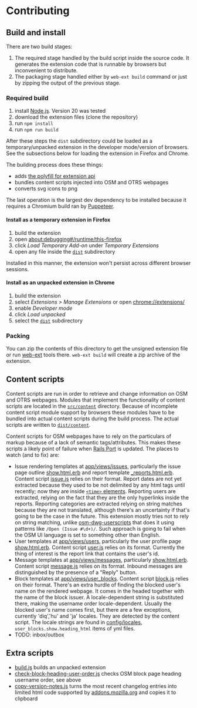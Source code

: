 # Contributing

## Build and install

There are two build stages:

1. The required stage handled by the build script inside the source code. It generates the extension code that is runnable by browsers but inconvenient to distribute.
2. The packaging stage handled either by `web-ext build` command or just by zipping the output of the previous stage.

### Required build

1. install [Node.js](https://nodejs.org/). Version 20 was tested
2. download the extension files (clone the repository)
3. run `npm install`
4. run `npm run build`

After these steps the `dist` subdirectory could be loaded as a temporary/unpacked extension in the developer mode/version of browsers. See the subsections below for loading the extension in Firefox and Chrome.

The building process does these things:

- adds [the polyfill for extension api](https://github.com/mozilla/webextension-polyfill)
- bundles content scripts injected into OSM and OTRS webpages
- converts svg icons to png

The last operation is the largest dev dependency to be installed because it requires a Chromium build ran by [Puppeteer](https://github.com/puppeteer/puppeteer).

#### Install as a temporary extension in Firefox

1. build the extension
2. open [about:debugging#/runtime/this-firefox](about:debugging#/runtime/this-firefox)
3. click *Load Temporary Add-on* under *Temporary Extensions*
4. open any file inside the [`dist`](./dist) subdirectory

Installed in this manner, the extension won't persist across different browser sessions.

#### Install as an unpacked extension in Chrome

1. build the extension
2. select *Extensions > Manage Extensions* or open [chrome://extensions/](chrome://extensions/)
3. enable *Developer mode*
4. click *Load unpacked*
5. select the [`dist`](./dist) subdirectory

### Packing

You can zip the contents of this directory to get the unsigned extension file or run [web-ext](https://github.com/mozilla/web-ext) tools there. `web-ext build` will create a zip archive of the extension.

## Content scripts

Content scripts are run in order to retrieve and change information on OSM and OTRS webpages. Modules that implement the functionality of content scripts are located in the [`src/content`](./src/content) directory. Because of incomplete content script module support by browsers these modules have to be bundled into actual content scripts during the build process. The actual scripts are written to [`dist/content`](./dist/content).

Content scripts for OSM webpages have to rely on the particulars of markup because of a lack of semantic tags/attributes. This makes these scripts a likely point of failure when [Rails Port](https://github.com/openstreetmap/openstreetmap-website) is updated. The places to watch (and to fix) are:

- Issue rendering templates at [app/views/issues](https://github.com/openstreetmap/openstreetmap-website/tree/master/app/views/issues), particularly the issue page outline [show.html.erb](https://github.com/openstreetmap/openstreetmap-website/blob/master/app/views/issues/show.html.erb) and report template [_reports.html.erb](https://github.com/openstreetmap/openstreetmap-website/blob/master/app/views/issues/_reports.html.erb). Content script [issue.js](./src/content/issue.js) relies on their format. Report dates are not yet extracted because they used to be not delimited by any html tags until recently; now they are inside [`<time>` elements](https://developer.mozilla.org/en-US/docs/Web/HTML/Element/time). Reporting users are extracted, relying on the fact that they are the only hyperlinks inside the reports. Reporting categories are extracted relying on string matches because they are not translated, although there's an uncertainty if that's going to be the case in the future. This extension mostly tries not to rely on string matching, unlike [osm-dwg-userscripts] that does it using patterns like `/Open (Issue #\d+)/`. Such approach is going to fail when the OSM UI language is set to something other than English.
- User templates at [app/views/users](https://github.com/openstreetmap/openstreetmap-website/tree/master/app/views/users), particularly the user profile page [show.html.erb](https://github.com/openstreetmap/openstreetmap-website/blob/master/app/views/users/show.html.erb). Content script [user.js](./src/content/user.js) relies on its format. Currently the thing of interest is the report link that contains the user's id.
- Message templates at [app/views/messages](https://github.com/openstreetmap/openstreetmap-website/tree/master/app/views/messages), particularly [show.html.erb](https://github.com/openstreetmap/openstreetmap-website/blob/master/app/views/messages/show.html.erb). Content script [message.js](./src/content/message.js) relies on its format. Inbound messages are distinguished by the presence of a "Reply" button.
- Block templates at [app/views/user_blocks](app/views/user_blocks/). Content script [block.js](./src/content/block.js) relies on their format. There's an extra hurdle of finding the blocked user's name on the rendered webpage. It comes in the headed together with the name of the block issuer. A locale-dependent string is substituted there, making the username order locale-dependent. Usually the blocked user's name comes first, but there are a few exceptions, currently 'diq','hu' and 'ja' locales. They are detected by the content script. The locale strings are found in [config/locales](https://github.com/openstreetmap/openstreetmap-website/blob/master/config/locales/), `user_blocks.show.heading_html` items of yml files.
- TODO: inbox/outbox

## Extra scripts

- [build.js](./build.js) builds an unpacked extension
- [check-block-heading-user-order.js](./check-block-heading-user-order.js) checks OSM block page heading username order, see above
- [copy-version-notes.js](./copy-version-notes.js) turns the most recent changelog entries into limited html code supported by [addons.mozilla.org](https://addons.mozilla.org/) and copies it to clipboard

[osm-dwg-userscripts]: https://github.com/woodpeck/osm-dwg-userscripts
